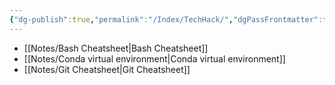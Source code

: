 ```yaml
---
{"dg-publish":true,"permalink":"/Index/TechHack/","dgPassFrontmatter":true,"noteIcon":""}
---
```


- [[Notes/Bash Cheatsheet\|Bash Cheatsheet]]
- [[Notes/Conda virtual environment\|Conda virtual environment]]
- [[Notes/Git Cheatsheet\|Git Cheatsheet]]
